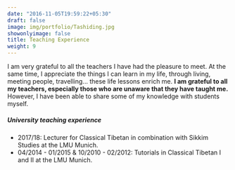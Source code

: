 ```yaml
---
date: "2016-11-05T19:59:22+05:30"
draft: false
image: img/portfolio/Tashiding.jpg
showonlyimage: false
title: Teaching Experience
weight: 9
---
```


I am very grateful to all the teachers I have had the pleasure to meet. At the same time, I appreciate the things I can learn in my life, through living, meeting people, travelling... these life lessons enrich me. **I am grateful to all my teachers, especially those who are unaware that they have taught me.** However, I have been able to share some of my knowledge with students myself.
<!--more-->

##### University teaching experience
- 2017/18: Lecturer for Classical Tibetan in combination with Sikkim Studies at the LMU Munich.
-  04/2014 - 01/2015 & 10/2010 - 02/2012: Tutorials in Classical Tibetan I and II at the LMU Munich.
